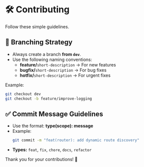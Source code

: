 # 🛠️ Contributing

Follow these simple guidelines.

## 🚀 Branching Strategy
- Always create a branch **from `dev`**.
- Use the following naming conventions:
  - **feature/**`short-description` → For new features  
  - **bugfix/**`short-description` → For bug fixes  
  - **hotfix/**`short-description` → For urgent fixes  

Example:
```sh
git checkout dev
git checkout -b feature/improve-logging
```

## ✅ Commit Message Guidelines
- Use the format: **type(scope): message**
- Example:
  ```sh
  git commit -m "feat(router): add dynamic route discovery"
  ```
- **Types:** `feat`, `fix`, `chore`, `docs`, `refactor`

Thank you for your contributions! 🚀

